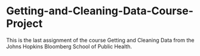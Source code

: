 # Getting-and-Cleaning-Data-Course-Project
This is the last assignment of the course Getting and Cleaning Data from the Johns Hopkins Bloomberg School of Public Health.

